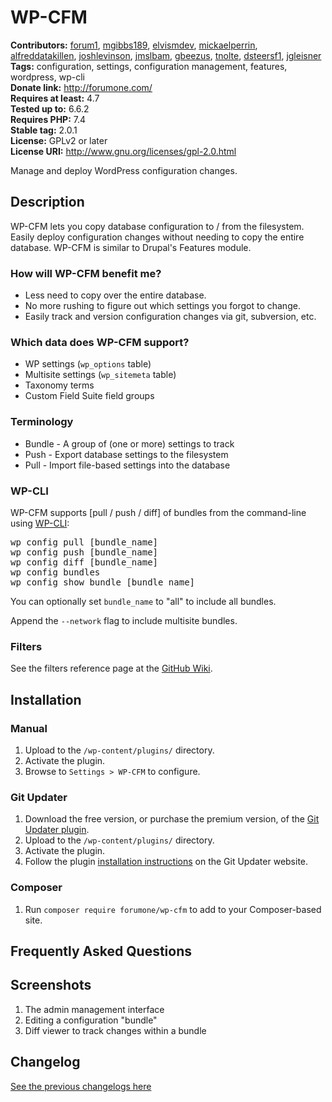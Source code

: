 # WP-CFM #
**Contributors:** [forum1](https://profiles.wordpress.org/forum1/), [mgibbs189](https://profiles.wordpress.org/mgibbs189/), [elvismdev](https://profiles.wordpress.org/elvismdev/), [mickaelperrin](https://profiles.wordpress.org/mickaelperrin/), [alfreddatakillen](https://profiles.wordpress.org/alfreddatakillen/), [joshlevinson](https://profiles.wordpress.org/joshlevinson/), [jmslbam](https://profiles.wordpress.org/jmslbam/), [gbeezus](https://profiles.wordpress.org/gbeezus/), [tnolte](https://profiles.wordpress.org/tnolte/), [dsteersf1](https://profiles.wordpress.org/dsteersf1/), [jgleisner](https://profiles.wordpress.org/jgleisner/)  
**Tags:** configuration, settings, configuration management, features, wordpress, wp-cli  
**Donate link:** http://forumone.com/  
**Requires at least:** 4.7  
**Tested up to:** 6.6.2  
**Requires PHP:** 7.4  
**Stable tag:** 2.0.1  
**License:** GPLv2 or later  
**License URI:** http://www.gnu.org/licenses/gpl-2.0.html  

Manage and deploy WordPress configuration changes.

## Description ##

WP-CFM lets you copy database configuration to / from the filesystem. Easily deploy configuration changes without needing to copy the entire database. WP-CFM is similar to Drupal's Features module.

### How will WP-CFM benefit me? ###

* Less need to copy over the entire database.
* No more rushing to figure out which settings you forgot to change.
* Easily track and version configuration changes via git, subversion, etc.

### Which data does WP-CFM support? ###

* WP settings (`wp_options` table)
* Multisite settings (`wp_sitemeta` table)
* Taxonomy terms
* Custom Field Suite field groups

### Terminology ###

* Bundle - A group of (one or more) settings to track
* Push - Export database settings to the filesystem
* Pull - Import file-based settings into the database

### WP-CLI ###

WP-CFM supports [pull / push / diff] of bundles from the command-line using [WP-CLI](http://wp-cli.org/):

<pre>
wp config pull [bundle_name]
wp config push [bundle_name]
wp config diff [bundle_name]
wp config bundles
wp config show_bundle [bundle_name]
</pre>

You can optionally set `bundle_name` to "all" to include all bundles.

Append the `--network` flag to include multisite bundles.

### Filters ###

See the filters reference page at the [GitHub Wiki](https://github.com/forumone/wp-cfm-dist/wiki/Filters-Reference).


## Installation ##

### Manual ###

1. Upload to the `/wp-content/plugins/` directory.
2. Activate the plugin.
3. Browse to `Settings > WP-CFM` to configure.

### Git Updater ###

1. Download the free version, or purchase the premium version, of the [Git Updater plugin](https://git-updater.com/).
2. Upload to the `/wp-content/plugins/` directory.
3. Activate the plugin.
4. Follow the plugin [installation instructions](https://git-updater.com/knowledge-base/remote-installation/) on the Git Updater website.

### Composer ###

1. Run `composer require forumone/wp-cfm` to add to your Composer-based site.

## Frequently Asked Questions ##

## Screenshots ##
1. The admin management interface
2. Editing a configuration "bundle"
3. Diff viewer to track changes within a bundle

## Changelog ##

[See the previous changelogs here](https://github.com/forumone/wp-cfm-dist/blob/main/CHANGELOG.md#changelog)
